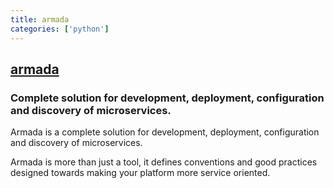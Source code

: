 ```yaml
---
title: armada
categories: ['python']
---
```

## [armada](https://github.com/armadaplatform/armada)

### Complete solution for development, deployment, configuration and discovery of microservices.


Armada is a complete solution for development, deployment, configuration and discovery of microservices.

Armada is more than just a tool, it defines conventions and good practices designed towards making
your platform more service oriented.

